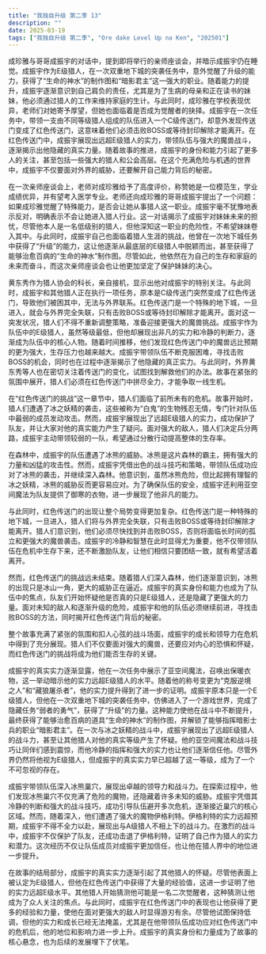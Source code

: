 ```yaml
---
title: "我独自升级 第二季 13"
description: ""
date: 2025-03-19
tags: ["我独自升级 第二季", "Ore dake Level Up na Ken", "202501"]
---
```


成珍雅与哥哥成振宇的对话中，提到即将举行的亲师座谈会，并暗示成振宇仍在睡觉。成振宇作为E级猎人，在一次双重地下城的突袭任务中，意外觉醒了升级的能力，获得了“生命的神水”的制作图和“暗影君主”这一强大的职业。随着能力的提升，成振宇逐渐意识到自己肩负的责任，尤其是为了生病的母亲和正在读书的妹妹，他必须通过猎人的工作来维持家庭的生计。与此同时，成珍雅在学校表现优异，老师们对她寄予厚望，但她也面临着是否成为觉醒者的抉择。成振宇在一次任务中，带领一支由不同等级猎人组成的队伍进入一个C级传送门，却意外发现传送门变成了红色传送门，这意味着他们必须击败BOSS或等待封印解除才能离开。在红色传送门中，成振宇展现出远超E级猎人的实力，带领队伍与强大的魔兽战斗，逐渐揭示出他隐藏的真实力量。随着故事的推进，成振宇的身份和能力引起了更多人的关注，甚至包括一些强大的猎人和公会高层。在这个充满危险与机遇的世界中，成振宇不仅要面对外界的威胁，还要解开自己能力背后的秘密。

在一次亲师座谈会上，老师对成珍雅给予了高度评价，称赞她是一位模范生，学业成绩优异，并有望考入医学专业。老师还向成珍雅的哥哥成振宇提出了一个问题：如果成珍雅觉醒了特殊能力，是否会让她从事猎人这一职业。成振宇毫不犹豫地表示反对，明确表示不会让她进入猎人行业。这一对话揭示了成振宇对妹妹未来的担忧，尽管他本人是一名低级别的猎人，但他深知这一职业的危险性，不希望妹妹卷入其中。与此同时，成振宇自己也面临着猎人生涯的挑战，他曾在一次地下城任务中获得了“升级”的能力，这让他逐渐从最底层的E级猎人中脱颖而出，甚至获得了能够治愈百病的“生命的神水”制作图。尽管如此，他依然在为自己的生存和家庭的未来而奋斗，而这次亲师座谈会也让他更加坚定了保护妹妹的决心。

黄东秀作为猎人协会的科长，亲自接机，显示出他对成振宇的特别关注。与此同时，成振宇和其他猎人正在执行一项任务，原本是C级传送门突然变成了红色传送门，导致他们被困其中，无法与外界联系。红色传送门是一个特殊的地下城，一旦进入，就会与外界完全失联，只有击败BOSS或等待封印解除才能离开。面对这一突发状况，猎人们不得不重新调整策略，准备迎接更强大的魔兽挑战。成振宇作为队伍中的E级猎人，虽然等级最低，但他却展现出非凡的实力和冷静的判断力，逐渐成为队伍中的核心人物。随着时间推移，他们发现红色传送门中的魔兽远比预期的更为强大，生存压力也越来越大。成振宇带领队伍不断克服困难，寻找击败BOSS的机会，同时也在过程中逐渐揭示了他隐藏的真正实力。与此同时，外界黄东秀等人也在密切关注着传送门的变化，试图找到解救他们的办法。故事在紧张的氛围中展开，猎人们必须在红色传送门中拼尽全力，才能争取一线生机。

在“红色传送门的挑战”这一章节中，猎人们面临了前所未有的危机。故事开始时，猎人们遭遇了冰之妖精的袭击，这些被称为“白鬼”的生物残忍无情，专门针对队伍中最弱的成员发动攻击。然而，成振宇展现出了远超E级猎人的实力，成功保护了队友，并让大家对他的真实能力产生了疑问。面对强大的敌人，猎人们决定兵分两路，成振宇主动带领较弱的一队，希望通过分散行动提高整体的生存率。

在森林中，成振宇的队伍遭遇了冰熊的威胁。冰熊是这片森林的霸主，拥有强大的力量和凶猛的攻击性。然而，成振宇凭借出色的战斗技巧和策略，带领队伍成功应对了冰熊的袭击，并继续深入森林。他意识到，虽然冰熊危险，但比起拥有理智的冰之妖精，冰熊的威胁反而更容易应对。为了确保队伍的安全，成振宇还利用亚空间魔法为队友提供了御寒的衣物，进一步展现了他非凡的能力。

与此同时，红色传送门的出现让整个局势变得更加复杂。红色传送门是一种特殊的地下城，一旦进入，猎人们将与外界完全失联，只有击败BOSS或等待封印解除才能离开。猎人们意识到，他们必须尽快找到并击败BOSS，否则将面临长时间的孤立和更强大的魔兽袭击。成振宇的冷静和智慧在此时显得尤为重要，他不仅带领队伍在危机中生存下来，还不断激励队友，让他们相信只要团结一致，就有希望活着离开。

然而，红色传送门的挑战远未结束。随着猎人们深入森林，他们逐渐意识到，冰熊的出现只是冰山一角，更大的威胁正在逼近。成振宇的真实身份和能力也成为了队伍中的焦点，队友们开始怀疑他是否真的只是E级猎人，还是隐藏了更强大的力量。面对未知的敌人和逐渐升级的危险，成振宇和他的队伍必须继续前进，寻找击败BOSS的方法，同时揭开红色传送门背后的秘密。

整个故事充满了紧张的氛围和扣人心弦的战斗场面，成振宇的成长和领导力在危机中得到了充分展现。猎人们不仅要面对强大的魔兽，还要应对内心的恐惧和怀疑，而红色传送门的挑战将成为他们能否生存的关键。

成振宇的真实实力逐渐显露，他在一次任务中展示了亚空间魔法，召唤出保暖衣物，这一举动暗示他的实力远超E级猎人的水平。随着他的称号变更为“克服逆境之人”和“藏狼屠杀者”，他的实力提升得到了进一步的证明。成振宇原本只是一个E级猎人，但他在一次双重地下城的突袭任务中，仿佛进入了一个游戏世界，完成了隐藏任务“弱者的勇气”，获得了“升级”的力量。这种能力使他在战斗中不断提升，最终获得了能够治愈百病的道具“生命的神水”的制作图，并解锁了能够指挥暗影士兵的职业“暗影君主”。在一次与冰之妖精的战斗中，成振宇展现出了远超E级猎人的战斗力，甚至让其他猎人对他的真实等级产生了怀疑。他的亚空间魔法和战斗技巧让同伴们感到震惊，而他冷静的指挥和强大的实力也让他们逐渐信任他。尽管外界仍然将他视为E级猎人，但成振宇的真实实力早已超越了这一等级，成为了一个不可忽视的存在。

成振宇带领队伍深入冰熊巢穴，展现出卓越的领导力和战斗力。在探索过程中，他们发现冰熊巢穴不仅充满了危险的魔物，还隐藏着许多未知的威胁。成振宇凭借其冷静的判断和强大的战斗技巧，成功引导队伍避开多次危机，逐渐接近巢穴的核心区域。然而，随着深入，他们遭遇了强大的魔物伊格利特。伊格利特的实力远超预期，成振宇不得不全力以赴，展现出与A级猎人不相上下的战斗力。在激烈的战斗中，成振宇不仅保护了队友，还成功击退了伊格利特，证明了自己作为猎人的实力和潜力。这次经历不仅让队伍成员对成振宇更加信任，也让他在猎人界中的地位进一步提升。

在故事的结局部分，成振宇的真实实力逐渐引起了其他猎人的怀疑。尽管他表面上被认定为E级猎人，但他在红色传送门中获得了大量的经验值，这进一步证明了他的实力远超E级水平。其他猎人开始猜测他可能是一名二次觉醒者，这种猜测让他成为了众人关注的焦点。与此同时，成振宇在红色传送门中的表现也让他获得了更多的经验和力量，使他在面对更强大的敌人时显得游刃有余。尽管他试图保持低调，但他的实力和成长已经无法掩盖，尤其是在他带领队伍成功应对红色传送门中的危机后，他的地位和影响力进一步上升。成振宇的真实身份和力量成为了故事的核心悬念，也为后续的发展埋下了伏笔。